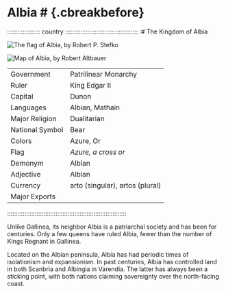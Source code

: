 # Albia #                                               {.cbreakbefore}

::::::::::::::::::: country ::::::::::::::::::::::::::::::::::::::::::
:# The Kingdom of Albia

![The flag of Albia, by Robert P. Stefko](assets/Flags/Albia.png "The flag of Albia, by Robert P. Stefko")

![Map of Albia, by Robert Altbauer](assets/Maps/Details/World/Albia.jpg "Map of Albia, by Robert Altbauer")

|                 |                                 |
| :-------------- | :------------------------------ |
| Government      | Patrilinear Monarchy            |
| Ruler           | King Edgar II                   |
| Capital         | Dunon                           |
| Languages       | Albian, Mathain                 |
| Major Religion  | Dualitarian                     |
| National Symbol | Bear                            |
| Colors          | Azure, Or                       |
| Flag            | *Azure, a cross or*             |
| Demonym         | Albian                          |
| Adjective       | Albian                          |
| Currency        | arto (singular), artos (plural) |
| Major Exports   |                                 |
:::::::::::::::::::::::::::::::::::::::::::::::::::::::::::::::::::::

Unlike Gallinea, its neighbor Albia is a patriarchal society and has
been for centuries. Only a few queens have ruled Albia, fewer than the
number of Kings Regnant in Gallinea.

Located on the Albian peninsula, Albia has had periodic times of
isolationism and expansionism. In past centuries, Albia has controlled
land in both Scanbria and Albingia in Varendia. The latter has always
been a sticking point, with both nations claiming sovereignty over the
north-facing coast.

